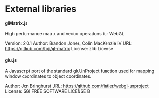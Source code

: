 External libraries
========

#### glMatrix.js ####

High performance matrix and vector operations for WebGL

Version: 2.0.1
Author: Brandon Jones, Colin MacKenzie IV
URL: https://github.com/toji/gl-matrix
License: zlib License

#### glu.js ####

A Javascript port of the standard gluUnProject function
used for mapping window coordinates to object coordinates.

Author: Jon Bringhurst
URL: https://github.com/fintler/webgl-unproject
License: SGI FREE SOFTWARE LICENSE B